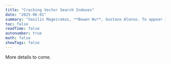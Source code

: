 ```yaml
---
title: "Cracking Vector Search Indexes"
date: "2025-06-01"
summary: "Vasilis Mageirakos, **Bowen Wu**, Gustavo Alonso. To appear in VLDB 2025. [PDF](https://arxiv.org/abs/2503.01823)"
toc: false
readTime: false
autonumber: true
math: false
showTags: false
---
```


More details to come.